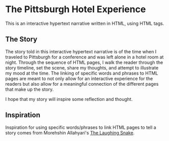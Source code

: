 # The Pittsburgh Hotel Experience

This is an interactive hypertext narrative written in HTML, using HTML tags.

## The Story

The story told in this interactive hypertext narrative is of the time when I traveled to Pittsburgh for a conference and was left alone in a hotel room at night. Through the sequence of HTML pages, I walk the reader through the story timeline, set the scene, share my thoughts, and attempt to illustrate my mood at the time. The linking of specific words and phrases to HTML pages are meant to not only allow for an interactive experience for the readers but also allow for a meaningful connection of the different pages that make up the story.

I hope that my story will inspire some reflection and thought.

## Inspiration

Inspiration for using specific words/phrases to link HTML pages to tell a story comes from Morehshin Allahyari's [The Laughing Snake](https://whitney.org/exhibitions/laughing-snake).
